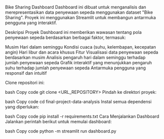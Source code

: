 Bike Sharing Dashboard
Dashboard ini dibuat untuk menganalisis dan merepresentasikan data penyewaan sepeda menggunakan dataset "Bike Sharing". Proyek ini menggunakan Streamlit untuk membangun antarmuka pengguna yang interaktif.

Deskripsi Proyek
Dashboard ini memberikan wawasan tentang pola penyewaan sepeda berdasarkan berbagai faktor, termasuk:

Musim
Hari dalam seminggu
Kondisi cuaca (suhu, kelembapan, kecepatan angin)
Hari libur dan acara khusus
Fitur
Visualisasi data penyewaan sepeda berdasarkan musim
Analisis pengaruh hari dalam seminggu terhadap jumlah penyewaan sepeda
Grafik interaktif yang menunjukkan pengaruh suhu terhadap jumlah penyewaan sepeda
Antarmuka pengguna yang responsif dan intuitif

Clone repositori ini:

bash
Copy code
git clone <URL_REPOSITORY>
Pindah ke direktori proyek:

bash
Copy code
cd final-project-data-analysis
Instal semua dependensi yang diperlukan:

bash
Copy code
pip install -r requirements.txt
Cara Menjalankan Dashboard
Jalankan perintah berikut untuk memulai dashboard:

bash
Copy code
python -m streamlit run dashboard.py
